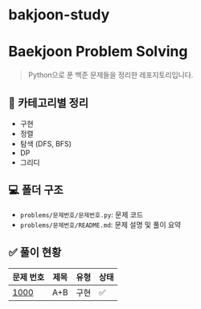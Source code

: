 # bakjoon-study
# Baekjoon Problem Solving

> Python으로 푼 백준 문제들을 정리한 레포지토리입니다.

## 📌 카테고리별 정리
- 구현
- 정렬
- 탐색 (DFS, BFS)
- DP
- 그리디

## 💻 폴더 구조
- `problems/문제번호/문제번호.py`: 문제 코드
- `problems/문제번호/README.md`: 문제 설명 및 풀이 요약

## ✅ 풀이 현황
| 문제 번호 | 제목 | 유형 | 상태 |
|-----------|------|------|------|
| [1000](./problems/1000) | A+B | 구현 | ✅ |
